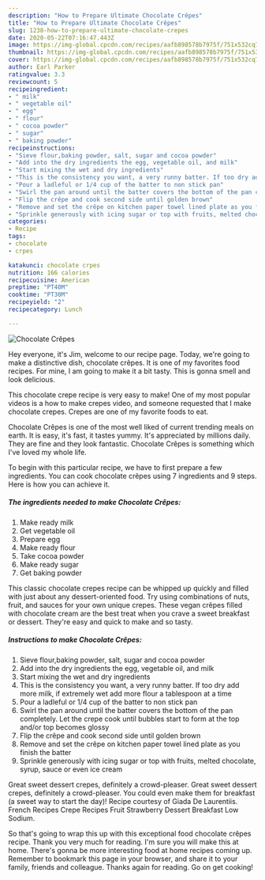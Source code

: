 ```yaml
---
description: "How to Prepare Ultimate Chocolate Crêpes"
title: "How to Prepare Ultimate Chocolate Crêpes"
slug: 1238-how-to-prepare-ultimate-chocolate-crepes
date: 2020-05-22T07:16:47.443Z
image: https://img-global.cpcdn.com/recipes/aafb898578b7975f/751x532cq70/chocolate-crepes-recipe-main-photo.jpg
thumbnail: https://img-global.cpcdn.com/recipes/aafb898578b7975f/751x532cq70/chocolate-crepes-recipe-main-photo.jpg
cover: https://img-global.cpcdn.com/recipes/aafb898578b7975f/751x532cq70/chocolate-crepes-recipe-main-photo.jpg
author: Earl Parker
ratingvalue: 3.3
reviewcount: 5
recipeingredient:
- " milk"
- " vegetable oil"
- " egg"
- " flour"
- " cocoa powder"
- " sugar"
- " baking powder"
recipeinstructions:
- "Sieve flour,baking powder, salt, sugar and cocoa powder"
- "Add into the dry ingredients the egg, vegetable oil, and milk"
- "Start mixing the wet and dry ingredients"
- "This is the consistency you want, a very runny batter. If too dry add more milk, if extremely wet add more flour a tablespoon at a time"
- "Pour a ladleful or 1/4 cup of the batter to non stick pan"
- "Swirl the pan around until the batter covers the bottom of the pan completely. Let the crepe cook until bubbles start to form at the top and/or top becomes glossy"
- "Flip the crêpe and cook second side until golden brown"
- "Remove and set the crêpe on kitchen paper towel lined plate as you finish the batter"
- "Sprinkle generously with icing sugar or top with fruits, melted chocolate, syrup, sauce or even ice cream"
categories:
- Recipe
tags:
- chocolate
- crpes

katakunci: chocolate crpes 
nutrition: 166 calories
recipecuisine: American
preptime: "PT40M"
cooktime: "PT30M"
recipeyield: "2"
recipecategory: Lunch

---
```



![Chocolate Crêpes](https://img-global.cpcdn.com/recipes/aafb898578b7975f/751x532cq70/chocolate-crepes-recipe-main-photo.jpg)

Hey everyone, it's Jim, welcome to our recipe page. Today, we're going to make a distinctive dish, chocolate crêpes. It is one of my favorites food recipes. For mine, I am going to make it a bit tasty. This is gonna smell and look delicious.

This chocolate crepe recipe is very easy to make! One of my most popular videos is a how to make crepes video, and someone requested that I make chocolate crepes. Crepes are one of my favorite foods to eat.

Chocolate Crêpes is one of the most well liked of current trending meals on earth. It is easy, it's fast, it tastes yummy. It's appreciated by millions daily. They are fine and they look fantastic. Chocolate Crêpes is something which I've loved my whole life.


To begin with this particular recipe, we have to first prepare a few ingredients. You can cook chocolate crêpes using 7 ingredients and 9 steps. Here is how you can achieve it.

<!--inarticleads1-->

##### The ingredients needed to make Chocolate Crêpes:

1. Make ready  milk
1. Get  vegetable oil
1. Prepare  egg
1. Make ready  flour
1. Take  cocoa powder
1. Make ready  sugar
1. Get  baking powder


This classic chocolate crepes recipe can be whipped up quickly and filled with just about any dessert-oriented food. Try using combinations of nuts, fruit, and sauces for your own unique crepes. These vegan crêpes filled with chocolate cream are the best treat when you crave a sweet breakfast or dessert. They&#39;re easy and quick to make and so tasty. 

<!--inarticleads2-->

##### Instructions to make Chocolate Crêpes:

1. Sieve flour,baking powder, salt, sugar and cocoa powder
1. Add into the dry ingredients the egg, vegetable oil, and milk
1. Start mixing the wet and dry ingredients
1. This is the consistency you want, a very runny batter. If too dry add more milk, if extremely wet add more flour a tablespoon at a time
1. Pour a ladleful or 1/4 cup of the batter to non stick pan
1. Swirl the pan around until the batter covers the bottom of the pan completely. Let the crepe cook until bubbles start to form at the top and/or top becomes glossy
1. Flip the crêpe and cook second side until golden brown
1. Remove and set the crêpe on kitchen paper towel lined plate as you finish the batter
1. Sprinkle generously with icing sugar or top with fruits, melted chocolate, syrup, sauce or even ice cream


Great sweet dessert crepes, definitely a crowd-pleaser. Great sweet dessert crepes, definitely a crowd-pleaser. You could even make them for breakfast (a sweet way to start the day)! Recipe courtesy of Giada De Laurentiis. French Recipes Crepe Recipes Fruit Strawberry Dessert Breakfast Low Sodium. 

So that's going to wrap this up with this exceptional food chocolate crêpes recipe. Thank you very much for reading. I'm sure you will make this at home. There's gonna be more interesting food at home recipes coming up. Remember to bookmark this page in your browser, and share it to your family, friends and colleague. Thanks again for reading. Go on get cooking!
